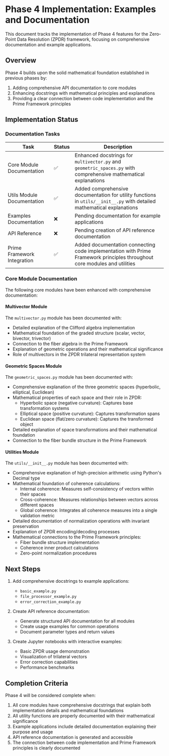 # Phase 4 Implementation: Examples and Documentation

This document tracks the implementation of Phase 4 features for the Zero-Point Data Resolution (ZPDR) framework, focusing on comprehensive documentation and example applications.

## Overview

Phase 4 builds upon the solid mathematical foundation established in previous phases by:

1. Adding comprehensive API documentation to core modules
2. Enhancing docstrings with mathematical principles and explanations
3. Providing a clear connection between code implementation and the Prime Framework principles

## Implementation Status

### Documentation Tasks

| Task | Status | Description |
|------|--------|-------------|
| Core Module Documentation | ✅ | Enhanced docstrings for `multivector.py` and `geometric_spaces.py` with comprehensive mathematical explanations |
| Utils Module Documentation | ✅ | Added comprehensive documentation for utility functions in `utils/__init__.py` with detailed mathematical explanations |
| Examples Documentation | ❌ | Pending documentation for example applications |
| API Reference | ❌ | Pending creation of API reference documentation |
| Prime Framework Integration | ✅ | Added documentation connecting code implementation with Prime Framework principles throughout core modules and utilities |

### Core Module Documentation

The following core modules have been enhanced with comprehensive documentation:

#### Multivector Module

The `multivector.py` module has been documented with:

- Detailed explanation of the Clifford algebra implementation
- Mathematical foundation of the graded structure (scalar, vector, bivector, trivector)
- Connection to the fiber algebra in the Prime Framework
- Explanation of geometric operations and their mathematical significance
- Role of multivectors in the ZPDR trilateral representation system

#### Geometric Spaces Module

The `geometric_spaces.py` module has been documented with:

- Comprehensive explanation of the three geometric spaces (hyperbolic, elliptical, Euclidean)
- Mathematical properties of each space and their role in ZPDR:
  - Hyperbolic space (negative curvature): Captures base transformation systems
  - Elliptical space (positive curvature): Captures transformation spans
  - Euclidean space (flat/zero curvature): Captures the transformed object
- Detailed explanation of space transformations and their mathematical foundation
- Connection to the fiber bundle structure in the Prime Framework

#### Utilities Module

The `utils/__init__.py` module has been documented with:

- Comprehensive explanation of high-precision arithmetic using Python's Decimal type
- Mathematical foundation of coherence calculations:
  - Internal coherence: Measures self-consistency of vectors within their spaces
  - Cross-coherence: Measures relationships between vectors across different spaces
  - Global coherence: Integrates all coherence measures into a single validation metric
- Detailed documentation of normalization operations with invariant preservation
- Explanation of ZPDR encoding/decoding processes
- Mathematical connections to the Prime Framework principles:
  - Fiber bundle structure implementation
  - Coherence inner product calculations
  - Zero-point normalization procedures

## Next Steps

1. Add comprehensive docstrings to example applications:
   - `basic_example.py`
   - `file_processor_example.py`
   - `error_correction_example.py`
   
2. Create API reference documentation:
   - Generate structured API documentation for all modules
   - Create usage examples for common operations
   - Document parameter types and return values

3. Create Jupyter notebooks with interactive examples:
   - Basic ZPDR usage demonstration
   - Visualization of trilateral vectors
   - Error correction capabilities
   - Performance benchmarks

## Completion Criteria

Phase 4 will be considered complete when:

1. All core modules have comprehensive docstrings that explain both implementation details and mathematical foundations
2. All utility functions are properly documented with their mathematical significance
3. Example applications include detailed documentation explaining their purpose and usage
4. API reference documentation is generated and accessible
5. The connection between code implementation and Prime Framework principles is clearly documented